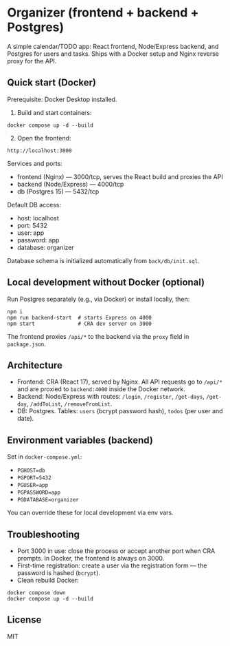 # Organizer (frontend + backend + Postgres)

A simple calendar/TODO app: React frontend, Node/Express backend, and Postgres for users and tasks. Ships with a Docker setup and Nginx reverse proxy for the API.

## Quick start (Docker)

Prerequisite: Docker Desktop installed.

1) Build and start containers:
```
docker compose up -d --build
```

2) Open the frontend:
```
http://localhost:3000
```

Services and ports:
- frontend (Nginx) — 3000/tcp, serves the React build and proxies the API
- backend (Node/Express) — 4000/tcp
- db (Postgres 15) — 5432/tcp

Default DB access:
- host: localhost
- port: 5432
- user: app
- password: app
- database: organizer

Database schema is initialized automatically from `back/db/init.sql`.

## Local development without Docker (optional)

Run Postgres separately (e.g., via Docker) or install locally, then:
```
npm i
npm run backend-start  # starts Express on 4000
npm start              # CRA dev server on 3000
```
The frontend proxies `/api/*` to the backend via the `proxy` field in `package.json`.

## Architecture

- Frontend: CRA (React 17), served by Nginx. All API requests go to `/api/*` and are proxied to `backend:4000` inside the Docker network.
- Backend: Node/Express with routes: `/login`, `/register`, `/get-days`, `/get-day`, `/addToList`, `/removeFromList`.
- DB: Postgres. Tables: `users` (bcrypt password hash), `todos` (per user and date).

## Environment variables (backend)

Set in `docker-compose.yml`:
- `PGHOST=db`
- `PGPORT=5432`
- `PGUSER=app`
- `PGPASSWORD=app`
- `PGDATABASE=organizer`

You can override these for local development via env vars.

## Troubleshooting

- Port 3000 in use: close the process or accept another port when CRA prompts. In Docker, the frontend is always on 3000.
- First-time registration: create a user via the registration form — the password is hashed (`bcrypt`).
- Clean rebuild Docker:
```
docker compose down
docker compose up -d --build
```

## License

MIT
